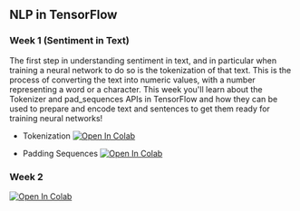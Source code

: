## NLP in TensorFlow

### Week 1 (Sentiment in Text)

The first step in understanding sentiment in text, and in particular when training a neural network to do so is the tokenization of that text. This is the process of converting the text into numeric values, with a number representing a word or a character. This week you'll learn about the Tokenizer and pad_sequences APIs in TensorFlow and how they can be used to prepare and encode text and sentences to get them ready for training neural networks!

* Tokenization [![Open In Colab](https://colab.research.google.com/assets/colab-badge.svg)](https://colab.research.google.com/github/lmoroney/dlaicourse/blob/master/TensorFlow%20In%20Practice/Course%203%20-%20NLP/Course%203%20-%20Week%201%20-%20Lesson%201.ipynb)

* Padding Sequences [![Open In Colab](https://colab.research.google.com/assets/colab-badge.svg)](https://colab.research.google.com/github/lmoroney/dlaicourse/blob/master/TensorFlow%20In%20Practice/Course%203%20-%20NLP/Course%203%20-%20Week%201%20-%20Lesson%202.ipynb#scrollTo=rX8mhOLljYeM)

### Week 2

[![Open In Colab](https://colab.research.google.com/assets/colab-badge.svg)](https://colab.research.google.com/github/lmoroney/dlaicourse/blob/master/TensorFlow%20In%20Practice/Course%203%20-%20NLP/Course%203%20-%20Week%202%20-%20Lesson%201.ipynb)
